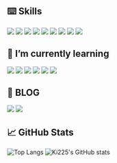 



<!--
**ki225/ki225** is a ✨ _special_ ✨ repository because its `README.md` (this file) appears on your GitHub profile.

Here are some ideas to get you started:

- 🔭 I’m currently working on ...
- 🌱 I’m currently learning ...
- 👯 I’m looking to collaborate on ...
- 🤔 I’m looking for help with ...
- 💬 Ask me about ...
- 📫 How to reach me: ...
- 😄 Pronouns: ...
- ⚡ Fun fact: ...
-->

## ⌨️ Skills
<img src="https://img.shields.io/badge/C%2B%2B-00599C?style=for-the-badge&logo=c%2B%2B&logoColor=white" /> <img src="https://img.shields.io/badge/HTML5-E34F26?style=for-the-badge&logo=html5&logoColor=white" /> <img src="https://img.shields.io/badge/Python-FFD43B?style=for-the-badge&logo=python&logoColor=blue" /> <img src="https://img.shields.io/badge/Markdown-000000?style=for-the-badge&logo=markdown&logoColor=white" /> <img src="https://img.shields.io/badge/Figma-F24E1E?style=for-the-badge&logo=figma&logoColor=white" /> <img src="https://img.shields.io/badge/Canva-%2300C4CC.svg?&style=for-the-badge&logo=Canva&logoColor=white" /> <img src="https://img.shields.io/badge/Plotly-239120?style=for-the-badge&logo=plotly&logoColor=white" /> <img src="https://img.shields.io/badge/Pandas-2C2D72?style=for-the-badge&logo=pandas&logoColor=white" /> <img src="https://img.shields.io/badge/Numpy-777BB4?style=for-the-badge&logo=numpy&logoColor=white" />


## 🌱 I’m currently learning
<img src="https://img.shields.io/badge/Amazon_AWS-FF9900?style=for-the-badge&logo=amazonaws&logoColor=white" />  <img src="https://img.shields.io/badge/Postman-FF6C37?style=for-the-badge&logo=Postman&logoColor=white" /> <img src="https://img.shields.io/badge/TensorFlow-FF6F00?style=for-the-badge&logo=tensorflow&logoColor=white" /> <img src="https://img.shields.io/badge/Docker-2CA5E0?style=for-the-badge&logo=docker&logoColor=white" /> <img src="https://img.shields.io/badge/GIT-E44C30?style=for-the-badge&logo=git&logoColor=white" />  <img src="https://img.shields.io/badge/Linux-FCC624?style=for-the-badge&logo=linux&logoColor=black" /> 


## 📄 BLOG
[<img src="https://img.shields.io/badge/Medium-12100E?style=for-the-badge&logo=medium&logoColor=white">](https://medium.com/@271yeye)
 [<img src="https://camo.githubusercontent.com/74b1b95da36ac8b8f06f221f9e96009d6c5f954a42c335d78369dbee792c7dcd/68747470733a2f2f6861636b6d642e696f2f4b7750426975306e51654f344d54585f304b485857412f6261646765">](https://hackmd.io/@okii77)

## 📈 GitHub Stats 
![Top Langs](https://github-readme-stats.vercel.app/api/top-langs/?username=ki225&hide_progress=false)
![Ki225's GitHub stats](https://github-readme-stats.vercel.app/api?username=ki225&show_icons=true&theme=transparent)
